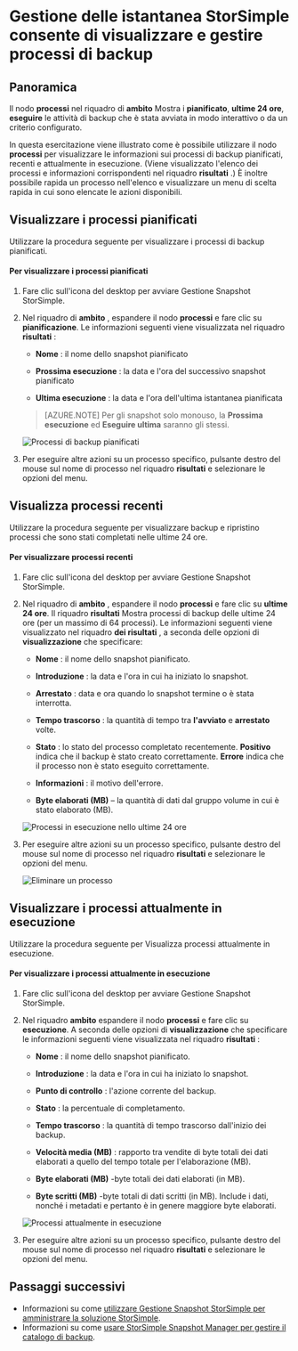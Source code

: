 <properties 
   pageTitle="Processi di backup StorSimple Snapshot Manager | Microsoft Azure"
   description="In questo articolo viene descritto come utilizzare il componente aggiuntivo di MMC StorSimple Snapshot Manager per visualizzare e gestire processi di backup pianificati, attualmente in esecuzione e completati."
   services="storsimple"
   documentationCenter="NA"
   authors="SharS"
   manager="carmonm"
   editor="" />
<tags 
   ms.service="storsimple"
   ms.devlang="NA"
   ms.topic="article"
   ms.tgt_pltfrm="NA"
   ms.workload="TBD"
   ms.date="04/26/2016"
   ms.author="v-sharos" />


# <a name="use-storsimple-snapshot-manager-to-view-and-manage-backup-jobs"></a>Gestione delle istantanea StorSimple consente di visualizzare e gestire processi di backup

## <a name="overview"></a>Panoramica

Il nodo **processi** nel riquadro di **ambito** Mostra i **pianificato**, **ultime 24 ore**, **eseguire** le attività di backup che è stata avviata in modo interattivo o da un criterio configurato. 

In questa esercitazione viene illustrato come è possibile utilizzare il nodo **processi** per visualizzare le informazioni sui processi di backup pianificati, recenti e attualmente in esecuzione. (Viene visualizzato l'elenco dei processi e informazioni corrispondenti nel riquadro **risultati** .) È inoltre possibile rapida un processo nell'elenco e visualizzare un menu di scelta rapida in cui sono elencate le azioni disponibili.

## <a name="view-scheduled-jobs"></a>Visualizzare i processi pianificati

Utilizzare la procedura seguente per visualizzare i processi di backup pianificati.

#### <a name="to-view-scheduled-jobs"></a>Per visualizzare i processi pianificati

1. Fare clic sull'icona del desktop per avviare Gestione Snapshot StorSimple. 

2. Nel riquadro di **ambito** , espandere il nodo **processi** e fare clic su **pianificazione**. Le informazioni seguenti viene visualizzata nel riquadro **risultati** :

    - **Nome** : il nome dello snapshot pianificato

    - **Prossima esecuzione** : la data e l'ora del successivo snapshot pianificato

    - **Ultima esecuzione** : la data e l'ora dell'ultima istantanea pianificata

    >[AZURE.NOTE] Per gli snapshot solo monouso, la **Prossima esecuzione** ed **Eseguire ultima** saranno gli stessi. 
 
    ![Processi di backup pianificati](./media/storsimple-snapshot-manager-manage-backup-jobs/HCS_SSM_Jobs_scheduled.png) 
 
3. Per eseguire altre azioni su un processo specifico, pulsante destro del mouse sul nome di processo nel riquadro **risultati** e selezionare le opzioni del menu.

## <a name="view-recent-jobs"></a>Visualizza processi recenti

Utilizzare la procedura seguente per visualizzare backup e ripristino processi che sono stati completati nelle ultime 24 ore.

#### <a name="to-view-recent-jobs"></a>Per visualizzare processi recenti

1. Fare clic sull'icona del desktop per avviare Gestione Snapshot StorSimple.

2. Nel riquadro di **ambito** , espandere il nodo **processi** e fare clic su **ultime 24 ore**. Il riquadro **risultati** Mostra processi di backup delle ultime 24 ore (per un massimo di 64 processi). Le informazioni seguenti viene visualizzato nel riquadro **dei risultati** , a seconda delle opzioni di **visualizzazione** che specificare:

    - **Nome** : il nome dello snapshot pianificato.
 
    - **Introduzione** : la data e l'ora in cui ha iniziato lo snapshot.

    - **Arrestato** : data e ora quando lo snapshot termine o è stata interrotta.

    - **Tempo trascorso** : la quantità di tempo tra **l'avviato** e **arrestato** volte.

    - **Stato** : lo stato del processo completato recentemente. **Positivo** indica che il backup è stato creato correttamente. **Errore** indica che il processo non è stato eseguito correttamente.

    - **Informazioni** : il motivo dell'errore.

    - **Byte elaborati (MB)** – la quantità di dati dal gruppo volume in cui è stato elaborato (MB). 

    ![Processi in esecuzione nello ultime 24 ore](./media/storsimple-snapshot-manager-manage-backup-jobs/HCS_SSM_Jobs_Last_24_hours.png) 

3. Per eseguire altre azioni su un processo specifico, pulsante destro del mouse sul nome di processo nel riquadro **risultati** e selezionare le opzioni del menu.

    ![Eliminare un processo](./media/storsimple-snapshot-manager-manage-backup-catalog/HCS_SSM_Delete_backup.png) 
     
## <a name="view-currently-running-jobs"></a>Visualizzare i processi attualmente in esecuzione

Utilizzare la procedura seguente per Visualizza processi attualmente in esecuzione.

#### <a name="to-view-currently-running-jobs"></a>Per visualizzare i processi attualmente in esecuzione

1. Fare clic sull'icona del desktop per avviare Gestione Snapshot StorSimple.

2. Nel riquadro **ambito** espandere il nodo **processi** e fare clic su **esecuzione**. A seconda delle opzioni di **visualizzazione** che specificare le informazioni seguenti viene visualizzata nel riquadro **risultati** : 

    - **Nome** : il nome dello snapshot pianificato.

    - **Introduzione** : la data e l'ora in cui ha iniziato lo snapshot.

    - **Punto di controllo** : l'azione corrente del backup.

    - **Stato** : la percentuale di completamento.
    
    - **Tempo trascorso** : la quantità di tempo trascorso dall'inizio dei backup. 

    - **Velocità media (MB)** : rapporto tra vendite di byte totali dei dati elaborati a quello del tempo totale per l'elaborazione (MB).

    - **Byte elaborati (MB)** -byte totali dei dati elaborati (in MB).

    - **Byte scritti (MB)** -byte totali di dati scritti (in MB). Include i dati, nonché i metadati e pertanto è in genere maggiore byte elaborati.

    ![Processi attualmente in esecuzione](./media/storsimple-snapshot-manager-manage-backup-jobs/HCS_SSM_Jobs_running.png)

3. Per eseguire altre azioni su un processo specifico, pulsante destro del mouse sul nome di processo nel riquadro **risultati** e selezionare le opzioni del menu.

## <a name="next-steps"></a>Passaggi successivi

- Informazioni su come [utilizzare Gestione Snapshot StorSimple per amministrare la soluzione StorSimple](storsimple-snapshot-manager-admin.md).
- Informazioni su come [usare StorSimple Snapshot Manager per gestire il catalogo di backup](storsimple-snapshot-manager-manage-backup-catalog.md).















            


 

